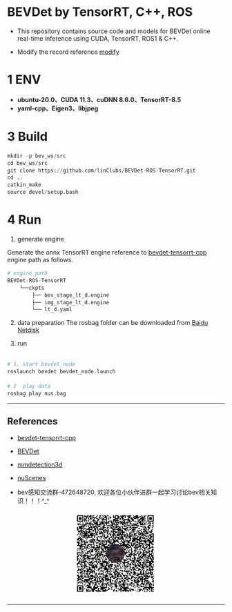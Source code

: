 
# BEVDet by TensorRT, C++, ROS

+ This repository contains source code and models for BEVDet online real-time inference using CUDA, TensorRT, ROS1 & C++.

+ Modify the record reference [modify](https://github.com/linClubs/BEVDet-ROS-TensorRT/tree/main/doc/modify.md)

# 1 ENV

- **ubuntu-20.0、CUDA 11.3、cuDNN 8.6.0、TensorRT-8.5**
- **yaml-cpp、Eigen3、libjpeg**

# 3 Build

~~~python
mkdir -p bev_ws/src
cd bev_ws/src
git clone https://github.com/linClubs/BEVDet-ROS-TensorRT.git
cd ..
catkin_make
source devel/setup.bash
~~~

# 4 Run

1. generate engine

Generate the onnx TensorRT engine reference to [bevdet-tensorrt-cpp](https://github.com/LCH1238/bevdet-tensorrt-cpp)  engine path as follows.


~~~python
# engine path
BEVDet-ROS-TensorRT
    └──ckpts
        ├── bev_stage_lt_d.engine
        ├── img_stage_lt_d.engine
        └── lt_d.yaml
~~~

2. data preparation
The rosbag folder can be downloaded from [Baidu Netdisk](https://pan.baidu.com/s/1XIoWetqX0qcRwDtjv7V3Dg)

3. run
~~~python

# 1. start bevdet_node
roslaunch bevdet bevdet_node.launch

# 2  play data
rosbag play nus.bag
~~~

---

## References
- [bevdet-tensorrt-cpp](https://github.com/LCH1238/bevdet-tensorrt-cpp)
- [BEVDet](https://github.com/HuangJunJie2017/BEVDet)
- [mmdetection3d](https://github.com/open-mmlab/mmdetection3d)
- [nuScenes](https://www.nuscenes.org/)

- bev感知交流群-472648720, 欢迎各位小伙伴进群一起学习讨论bev相关知识！！！^_^

<p align="center">
  <img src="./doc/1.jpg" width="200" height="200" />
</p>

---